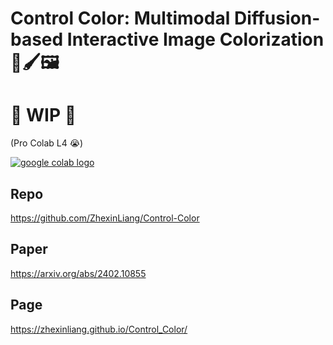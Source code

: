 <h1 tabindex="-1" class="heading-element" dir="auto">Control Color: Multimodal Diffusion-based Interactive Image Colorization🎨🖌️🖼️</h1>

<h1 tabindex="-1" class="heading-element" dir="auto">🚦 WIP 🚦</h1>

(Pro Colab L4 😭)

<a href="https://colab.research.google.com/drive/1HzEGG7Wp4wrRSsAB0CcmclW3hmd1YQZD?usp=sharing" rel="nofollow"><img src="https://camo.githubusercontent.com/96889048f8a9014fdeba2a891f97150c6aac6e723f5190236b10215a97ed41f3/68747470733a2f2f636f6c61622e72657365617263682e676f6f676c652e636f6d2f6173736574732f636f6c61622d62616467652e737667" alt="google colab logo" data-canonical-src="https://colab.research.google.com/assets/colab-badge.svg" style="max-width: 100%;"></a>

<h2 tabindex="-1" class="heading-element" dir="auto">Repo</h2>

https://github.com/ZhexinLiang/Control-Color

<h2 tabindex="-1" class="heading-element" dir="auto">Paper</h2>

https://arxiv.org/abs/2402.10855

<h2 tabindex="-1" class="heading-element" dir="auto">Page</h2>

https://zhexinliang.github.io/Control_Color/
